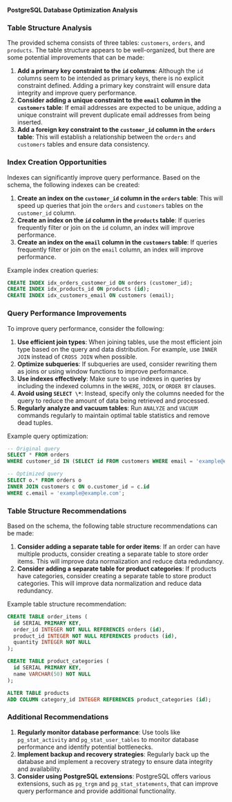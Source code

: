 **PostgreSQL Database Optimization Analysis**

### Table Structure Analysis

The provided schema consists of three tables: `customers`, `orders`, and `products`. The table structure appears to be well-organized, but there are some potential improvements that can be made:

1. **Add a primary key constraint to the `id` columns**: Although the `id` columns seem to be intended as primary keys, there is no explicit constraint defined. Adding a primary key constraint will ensure data integrity and improve query performance.
2. **Consider adding a unique constraint to the `email` column in the `customers` table**: If email addresses are expected to be unique, adding a unique constraint will prevent duplicate email addresses from being inserted.
3. **Add a foreign key constraint to the `customer_id` column in the `orders` table**: This will establish a relationship between the `orders` and `customers` tables and ensure data consistency.

### Index Creation Opportunities

Indexes can significantly improve query performance. Based on the schema, the following indexes can be created:

1. **Create an index on the `customer_id` column in the `orders` table**: This will speed up queries that join the `orders` and `customers` tables on the `customer_id` column.
2. **Create an index on the `id` column in the `products` table**: If queries frequently filter or join on the `id` column, an index will improve performance.
3. **Create an index on the `email` column in the `customers` table**: If queries frequently filter or join on the `email` column, an index will improve performance.

Example index creation queries:
```sql
CREATE INDEX idx_orders_customer_id ON orders (customer_id);
CREATE INDEX idx_products_id ON products (id);
CREATE INDEX idx_customers_email ON customers (email);
```

### Query Performance Improvements

To improve query performance, consider the following:

1. **Use efficient join types**: When joining tables, use the most efficient join type based on the query and data distribution. For example, use `INNER JOIN` instead of `CROSS JOIN` when possible.
2. **Optimize subqueries**: If subqueries are used, consider rewriting them as joins or using window functions to improve performance.
3. **Use indexes effectively**: Make sure to use indexes in queries by including the indexed columns in the `WHERE`, `JOIN`, or `ORDER BY` clauses.
4. **Avoid using `SELECT \*`**: Instead, specify only the columns needed for the query to reduce the amount of data being retrieved and processed.
5. **Regularly analyze and vacuum tables**: Run `ANALYZE` and `VACUUM` commands regularly to maintain optimal table statistics and remove dead tuples.

Example query optimization:
```sql
-- Original query
SELECT * FROM orders
WHERE customer_id IN (SELECT id FROM customers WHERE email = 'example@example.com');

-- Optimized query
SELECT o.* FROM orders o
INNER JOIN customers c ON o.customer_id = c.id
WHERE c.email = 'example@example.com';
```

### Table Structure Recommendations

Based on the schema, the following table structure recommendations can be made:

1. **Consider adding a separate table for order items**: If an order can have multiple products, consider creating a separate table to store order items. This will improve data normalization and reduce data redundancy.
2. **Consider adding a separate table for product categories**: If products have categories, consider creating a separate table to store product categories. This will improve data normalization and reduce data redundancy.

Example table structure recommendation:
```sql
CREATE TABLE order_items (
  id SERIAL PRIMARY KEY,
  order_id INTEGER NOT NULL REFERENCES orders (id),
  product_id INTEGER NOT NULL REFERENCES products (id),
  quantity INTEGER NOT NULL
);

CREATE TABLE product_categories (
  id SERIAL PRIMARY KEY,
  name VARCHAR(50) NOT NULL
);

ALTER TABLE products
ADD COLUMN category_id INTEGER REFERENCES product_categories (id);
```

### Additional Recommendations

1. **Regularly monitor database performance**: Use tools like `pg_stat_activity` and `pg_stat_user_tables` to monitor database performance and identify potential bottlenecks.
2. **Implement backup and recovery strategies**: Regularly back up the database and implement a recovery strategy to ensure data integrity and availability.
3. **Consider using PostgreSQL extensions**: PostgreSQL offers various extensions, such as `pg_trgm` and `pg_stat_statements`, that can improve query performance and provide additional functionality.